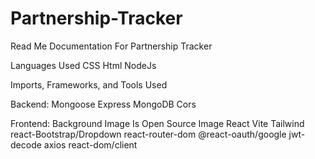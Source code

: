 # Partnership-Tracker
Read Me Documentation For Partnership Tracker

Languages Used
CSS
Html
NodeJs

Imports, Frameworks, and Tools Used 

Backend:
Mongoose
Express
MongoDB
Cors

Frontend:
Background Image Is Open Source Image
React
Vite
Tailwind
react-Bootstrap/Dropdown
react-router-dom
@react-oauth/google
jwt-decode
axios
react-dom/client
